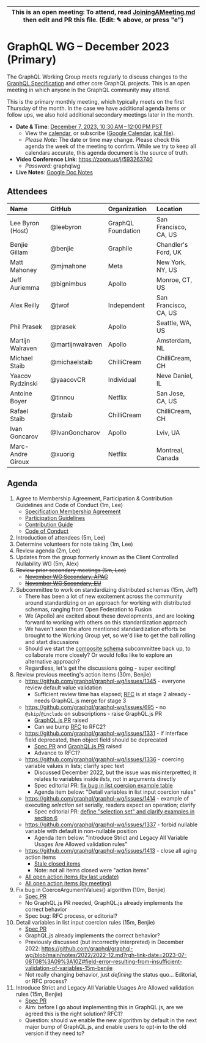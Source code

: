 <!--

# How to join (copied directly from /JoiningAMeeting.md)

Hello! You're welcome to join our working group meeting and add to the agenda
by following these three steps:

1.  Add your name to the list of attendees (in alphabetical order).

    - To respect meeting size, attendees should be relevant to the agenda.
      That means we expect most who join the meeting to participate in
      discussion. If you'd rather just watch, check out our [YouTube][].

    - Please include the organization (or project) you represent, and the
      location (including [country code][]) you expect to be located in during
      the meeting.

    - If you're willing to help take notes, add "✏️" after your name
      (eg. Ada Lovelace ✏). This is hugely helpful!

2.  If relevant, add your topic to the agenda (sorted by expected time).

    - Every agenda item has four parts: 1) the topic, 2) an expected time
      constraint, 3) who's leading the discussion, and 4) a list of any
      relevant links (RFC docs, issues, PRs, presentations, etc). Follow the
      format of existing agenda items.

    - Know what you want to get out of the agenda topic - what feedback do you
      need? What questions do you need answered? Are you looking for consensus
      or just directional feedback?

    - If your topic is a new proposal it's likely an ["RFC 0"][rfc stages]. The
      barrier of entry for documenting new proposals is intentionally low,
      writing a few sentences about the problem you're trying to solve and the
      rough shape of your proposed solution is normally sufficient.

      You can create a link for this:

      - As an issue against the graphql-wg repo.
      - As a GitHub discussion in the graphql-wg repo.
      - As an RFC document into the rfcs/ folder of the graphql-wg repo.

3.  Review our guidelines and agree to our Spec Membership & CLA.

    - Review and understand our Spec Membership Agreement, Participation &
      Contribution Guidelines, and Code of Conduct. You'll find links to these
      in the first agenda item of every meeting.

    - If this is your first time, our bot will comment on your Pull Request
      with a link to our Spec Membership & CLA. Please follow along and agree
      before your PR is merged.

      Your organization may sign this for all of its members. To set this up,
      please ask operations@graphql.org.

PLEASE TAKE NOTE:

- By joining this meeting you must agree to the Specification Membership
  Agreement and Code of Conduct.

- Meetings are recorded and made available on [YouTube][], by joining you
  consent to being recorded.

[youtube]: https://www.youtube.com/channel/UCERcwLeheOXp_u61jEXxHMA
[country code]: https://en.wikipedia.org/wiki/List_of_ISO_3166_country_codes#Current_ISO_3166_country_codes
[rfc stages]: https://github.com/graphql/graphql-spec/blob/main/CONTRIBUTING.md#rfc-contribution-stages


-->

| This is an open meeting: To attend, read [JoiningAMeeting.md][] then edit and PR this file. (Edit: ✎ above, or press "e") |
| ---------------------------------------------------------------------------------------- |

# GraphQL WG – December 2023 (Primary)

The GraphQL Working Group meets regularly to discuss changes to the
[GraphQL Specification][] and other core GraphQL projects. This is an open
meeting in which anyone in the GraphQL community may attend.

This is the primary monthly meeting, which typically meets on the first Thursday
of the month. In the case we have additional agenda items or follow ups, we also
hold additional secondary meetings later in the month.

- **Date & Time**: [December 7, 2023, 10:30 AM – 12:00 PM PST](https://www.timeanddate.com/worldclock/converter.html?iso=20231207T183000&p1=224&p2=179&p3=136&p4=268&p5=367&p6=438&p7=248&p8=240)
  - View the [calendar][], or subscribe ([Google Calendar][], [ical file][]).
  - _Please Note:_ The date or time may change. Please check this agenda the
    week of the meeting to confirm. While we try to keep all calendars accurate,
    this agenda document is the source of truth.
- **Video Conference Link**: https://zoom.us/j/593263740
  - _Password:_ graphqlwg
- **Live Notes**: [Google Doc Notes][]

[joiningameeting.md]: https://github.com/graphql/graphql-wg/blob/main/JoiningAMeeting.md
[graphql specification]: https://github.com/graphql/graphql-spec
[calendar]: https://calendar.google.com/calendar/embed?src=linuxfoundation.org_ik79t9uuj2p32i3r203dgv5mo8%40group.calendar.google.com
[google calendar]: https://calendar.google.com/calendar?cid=bGludXhmb3VuZGF0aW9uLm9yZ19pazc5dDl1dWoycDMyaTNyMjAzZGd2NW1vOEBncm91cC5jYWxlbmRhci5nb29nbGUuY29t
[ical file]: https://calendar.google.com/calendar/ical/linuxfoundation.org_ik79t9uuj2p32i3r203dgv5mo8%40group.calendar.google.com/public/basic.ics
[google doc notes]: https://docs.google.com/document/d/1q-sT4k8-c0tcDYJ8CxPZkJ8UY4Nhk3HbKsRxosu_7YE/edit?usp=sharing

## Attendees

<!-- prettier-ignore -->
| Name             | GitHub        | Organization       | Location              |
| :--------------- | :------------ | :----------------- | :-------------------- |
| Lee Byron (Host) | @leebyron     | GraphQL Foundation | San Francisco, CA, US |
| Benjie Gillam    | @benjie       | Graphile           | Chandler's Ford, UK   |
| Matt Mahoney     | @mjmahone     | Meta               | New York, NY, US      |
| Jeff Auriemma    | @bignimbus    | Apollo             | Monroe, CT, US        |
| Alex Reilly      | @twof         | Independent        | San Francisco, CA, US |
| Phil Prasek      | @prasek       | Apollo             | Seattle, WA, US       |
| Martijn Walraven | @martijnwalraven | Apollo          | Amsterdam, NL         |
| Michael Staib    | @michaelstaib | ChilliCream        | ChilliCream, CH       |
| Yaacov Rydzinski | @yaacovCR     | Individual         | Neve Daniel, IL       |
| Antoine Boyer    | @tinnou       | Netflix            | San Jose, CA, US      |
| Rafael Staib     | @rstaib       | ChilliCream        | ChilliCream, CH       |
| Ivan Goncarov    | @IvanGoncharov | Apollo            | Lviv, UA              |
| Marc-Andre Giroux| @xuorig       | Netflix            | Montreal, Canada      |

## Agenda

1. Agree to Membership Agreement, Participation & Contribution Guidelines and Code of Conduct (1m, Lee)
   - [Specification Membership Agreement](https://github.com/graphql/foundation)
   - [Participation Guidelines](https://github.com/graphql/graphql-wg#participation-guidelines)
   - [Contribution Guide](https://github.com/graphql/graphql-spec/blob/main/CONTRIBUTING.md)
   - [Code of Conduct](https://github.com/graphql/foundation/blob/master/CODE-OF-CONDUCT.md)
1. Introduction of attendees (5m, Lee)
1. Determine volunteers for note taking (1m, Lee)
1. Review agenda (2m, Lee)
1. Updates from the group formerly known as the Client Controlled Nullability WG (5m, Alex)
1. ~~Review prior secondary meetings (5m, Lee)~~
   - ~~[November WG Secondary, APAC](https://github.com/graphql/graphql-wg/blob/main/agendas/2023/11-Nov/08-wg-secondary-apac.md)~~
   - ~~[November WG Secondary, EU](https://github.com/graphql/graphql-wg/blob/main/agendas/2023/11-Nov/16-wg-secondary-eu.md)~~
1. Subcommittee to work on standardizing distributed schemas (15m, Jeff)
   - There has been a lot of new excitement across the community around standardizing on an approach for working with distributed schemas, ranging from Open Federation to Fusion
   - We (Apollo) are excited about these developments, and are looking forward to working with others on this standardization approach
   - We haven't seen the afore mentioned standardization efforts be brought to the Working Group yet, so we'd like to get the ball rolling and start discussions
   - Should we start the [composite schema](https://github.com/graphql/composite-schemas-wg) subcommittee back up, to collaborate more closely? Or would folks like to explore an alternative approach?
   - Regardless, let's get the discussions going - super exciting!
1. Review previous meeting's action items (30m, Benjie)
   - https://github.com/graphql/graphql-wg/issues/1345 - everyone review default
     value validation
     - Sufficient review time has elapsed; [RFC](https://github.com/graphql/graphql-spec/pull/793) is at stage 2 already - needs GraphQL.js merge for stage 3
   - https://github.com/graphql/graphql-wg/issues/695 - no `@skip`/`@include` on
     subscriptions - raise GraphQL.js PR
     - [GraphQL.js PR](https://github.com/graphql/graphql-js/pull/3974) raised
     - Can we bump [RFC](https://github.com/graphql/graphql-spec/pull/860) to RFC2?
   - https://github.com/graphql/graphql-wg/issues/1331 - if interface field
     deprecated, then object field should be deprecated
     - [Spec PR](https://github.com/graphql/graphql-spec/pull/1053) and
       [GraphQL.js PR](https://github.com/graphql/graphql-js/pull/3986) raised
     - Advance to RFC1?
   - https://github.com/graphql/graphql-wg/issues/1336 - coercing variable
     values in lists; clarify spec text
     - Discussed December 2022, but the issue was misinterpretted; it relates to
       variables inside _lists_, not in arguments directly
     - Spec editorial PR:
       [fix bug in list coercion example table](https://github.com/graphql/graphql-spec/pull/1057/files)
     - Agenda item below: "Detail variables in list input coercion rules"
   - https://github.com/graphql/graphql-wg/issues/1414 - example of executing
     _selection set_ serially, readers expect an operation; clarify
     - Spec editorial PR:
       [define "selection set" and clarify examples in section 6](https://github.com/graphql/graphql-spec/pull/1032)
   - https://github.com/graphql/graphql-wg/issues/1337 - forbid nullable
     variable with default in non-nullable position
     - Agenda item below: "Introduce Strict and Legacy All Variable Usages Are
       Allowed validation rules"
   - https://github.com/graphql/graphql-wg/issues/1413 - close all aging action
     items
     - [Stale closed items](https://github.com/graphql/graphql-wg/issues?q=is%3Aissue+is%3Aclosed+sort%3Aupdated-desc+label%3Astale+)
     - Note: not all items closed were "action items"
   - [All open action items (by last update)](https://github.com/graphql/graphql-wg/issues?q=is%3Aissue+is%3Aopen+label%3A%22Action+item+%3Aclapper%3A%22+sort%3Aupdated-desc)
   - [All open action items (by meeting)](https://github.com/graphql/graphql-wg/projects?type=classic&query=is%3Aopen+sort%3Aupdated-desc)
1. Fix bug in CoerceArgumentValues() algorithm (10m, Benjie)
   - [Spec PR](https://github.com/graphql/graphql-spec/pull/1056)
   - No GraphQL.js PR needed, GraphQL.js already implements the correct behavior
   - Spec bug: RFC process, or editorial?
1. Detail variables in list input coercion rules (15m, Benjie)
   - [Spec PR](https://github.com/graphql/graphql-spec/pull/1058)
   - GraphQL.js already implements the correct behavior?
   - Previously discussed (but incorrectly interpreted) in December 2022:
     https://github.com/graphql/graphql-wg/blob/main/notes/2022/2022-12.md?rgh-link-date=2023-07-08T08%3A09%3A10Z#field-error-resulting-from-insufficient-validation-of-variables-15m-benjie
   - Not really changing behavior, just _defining_ the status quo... Editorial, or RFC process?
1. Introduce Strict and Legacy All Variable Usages Are Allowed validation rules
   (15m, Benjie)
   - [Spec PR](https://github.com/graphql/graphql-spec/pull/1059)
   - Aim: before I go about implementing this in GraphQL.js, are we agreed this
     is the right solution? RFC1?
   - Question: should we enable the new algorithm by default in the next major
     bump of GraphQL.js, and enable users to opt-in to the old version if they
     need to?
